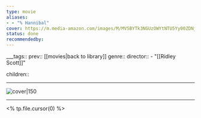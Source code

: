 ```yaml
---
type: movie
aliases:
- - "% Hannibal"
cover: https://m.media-amazon.com/images/M/MV5BYTk3NGUzOWYtNTU5Yy00ZDNjLTg1YzItZDlmNWRhMmVlZTMxXkEyXkFqcGc@._V1_SX300.jpg
status: done
recommendedby:
---
```

___tags:: prev:: [[movies|back to library]]
genre::
director::   - "[[Ridley Scott]]"

children::
___
![cover|150](https://m.media-amazon.com/images/M/MV5BYTk3NGUzOWYtNTU5Yy00ZDNjLTg1YzItZDlmNWRhMmVlZTMxXkEyXkFqcGc@._V1_SX300.jpg)
___
<% tp.file.cursor(0) %>
